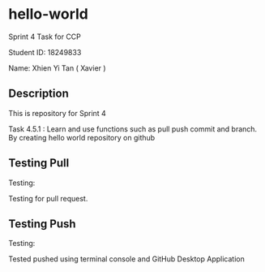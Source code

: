 # hello-world
Sprint 4 Task for CCP

Student ID: 18249833

Name: Xhien Yi Tan ( Xavier )

## Description
This is repository for Sprint 4 

Task 4.5.1 : Learn and use functions such as pull push commit and branch. By creating hello world repository on github

## Testing Pull
Testing:

Testing for pull request.

## Testing Push
Testing:

Tested pushed using terminal console and GitHub Desktop Application



